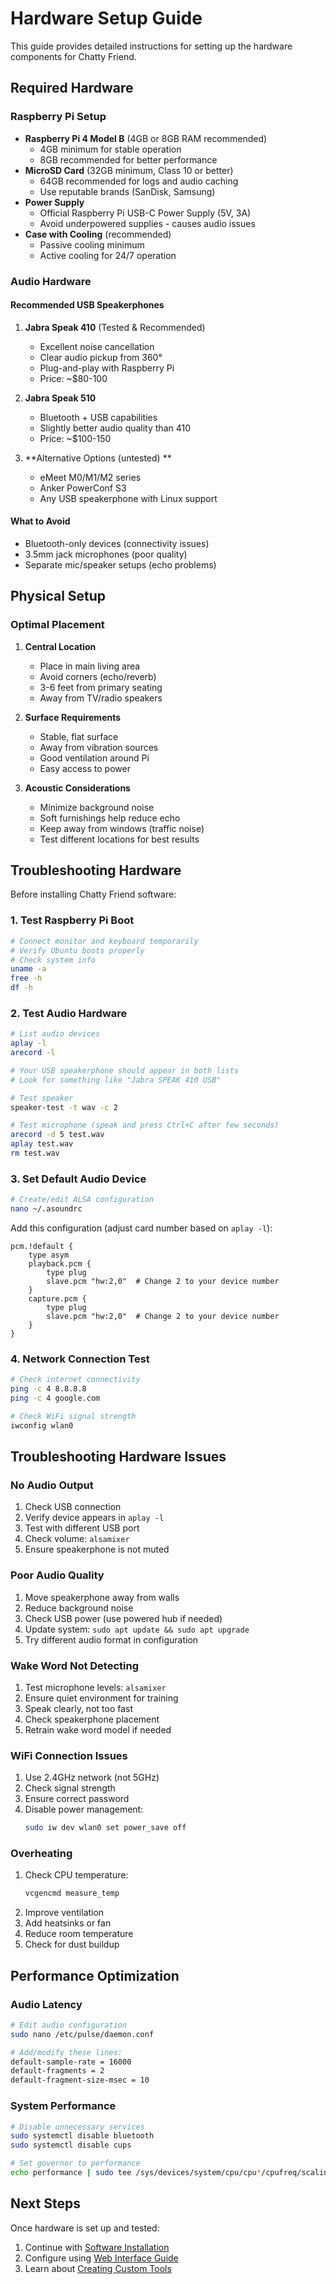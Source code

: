 # Hardware Setup Guide

This guide provides detailed instructions for setting up the hardware components for Chatty Friend.

## Required Hardware

### Raspberry Pi Setup
- **Raspberry Pi 4 Model B** (4GB or 8GB RAM recommended)
  - 4GB minimum for stable operation
  - 8GB recommended for better performance
- **MicroSD Card** (32GB minimum, Class 10 or better)
  - 64GB recommended for logs and audio caching
  - Use reputable brands (SanDisk, Samsung)
- **Power Supply**
  - Official Raspberry Pi USB-C Power Supply (5V, 3A)
  - Avoid underpowered supplies - causes audio issues
- **Case with Cooling** (recommended)
  - Passive cooling minimum
  - Active cooling for 24/7 operation

### Audio Hardware

#### Recommended USB Speakerphones
1. **Jabra Speak 410** (Tested & Recommended)
   - Excellent noise cancellation
   - Clear audio pickup from 360°
   - Plug-and-play with Raspberry Pi
   - Price: ~$80-100

2. **Jabra Speak 510** 
   - Bluetooth + USB capabilities
   - Slightly better audio quality than 410
   - Price: ~$100-150

3. **Alternative Options (untested) **
   - eMeet M0/M1/M2 series
   - Anker PowerConf S3
   - Any USB speakerphone with Linux support

#### What to Avoid
- Bluetooth-only devices (connectivity issues)
- 3.5mm jack microphones (poor quality)
- Separate mic/speaker setups (echo problems)

## Physical Setup

### Optimal Placement
1. **Central Location**
   - Place in main living area
   - Avoid corners (echo/reverb)
   - 3-6 feet from primary seating
   - Away from TV/radio speakers

2. **Surface Requirements**
   - Stable, flat surface
   - Away from vibration sources
   - Good ventilation around Pi
   - Easy access to power

3. **Acoustic Considerations**
   - Minimize background noise
   - Soft furnishings help reduce echo
   - Keep away from windows (traffic noise)
   - Test different locations for best results


## Troubleshooting Hardware

Before installing Chatty Friend software:

### 1. Test Raspberry Pi Boot
```bash
# Connect monitor and keyboard temporarily
# Verify Ubuntu boots properly
# Check system info
uname -a
free -h
df -h
```

### 2. Test Audio Hardware
```bash
# List audio devices
aplay -l
arecord -l

# Your USB speakerphone should appear in both lists
# Look for something like "Jabra SPEAK 410 USB"

# Test speaker
speaker-test -t wav -c 2

# Test microphone (speak and press Ctrl+C after few seconds)
arecord -d 5 test.wav
aplay test.wav
rm test.wav
```

### 3. Set Default Audio Device
```bash
# Create/edit ALSA configuration
nano ~/.asoundrc
```

Add this configuration (adjust card number based on `aplay -l`):
```
pcm.!default {
    type asym
    playback.pcm {
        type plug
        slave.pcm "hw:2,0"  # Change 2 to your device number
    }
    capture.pcm {
        type plug
        slave.pcm "hw:2,0"  # Change 2 to your device number
    }
}
```

### 4. Network Connection Test
```bash
# Check internet connectivity
ping -c 4 8.8.8.8
ping -c 4 google.com

# Check WiFi signal strength
iwconfig wlan0
```

## Troubleshooting Hardware Issues

### No Audio Output
1. Check USB connection
2. Verify device appears in `aplay -l`
3. Test with different USB port
4. Check volume: `alsamixer`
5. Ensure speakerphone is not muted

### Poor Audio Quality
1. Move speakerphone away from walls
2. Reduce background noise
3. Check USB power (use powered hub if needed)
4. Update system: `sudo apt update && sudo apt upgrade`
5. Try different audio format in configuration

### Wake Word Not Detecting
1. Test microphone levels: `alsamixer`
2. Ensure quiet environment for training
3. Speak clearly, not too fast
4. Check speakerphone placement
5. Retrain wake word model if needed

### WiFi Connection Issues
1. Use 2.4GHz network (not 5GHz)
2. Check signal strength
3. Ensure correct password
4. Disable power management:
   ```bash
   sudo iw dev wlan0 set power_save off
   ```

### Overheating
1. Check CPU temperature:
   ```bash
   vcgencmd measure_temp
   ```
2. Improve ventilation
3. Add heatsinks or fan
4. Reduce room temperature
5. Check for dust buildup

## Performance Optimization

### Audio Latency
```bash
# Edit audio configuration
sudo nano /etc/pulse/daemon.conf

# Add/modify these lines:
default-sample-rate = 16000
default-fragments = 2
default-fragment-size-msec = 10
```

### System Performance
```bash
# Disable unnecessary services
sudo systemctl disable bluetooth
sudo systemctl disable cups

# Set governor to performance
echo performance | sudo tee /sys/devices/system/cpu/cpu*/cpufreq/scaling_governor
```

## Next Steps

Once hardware is set up and tested:
1. Continue with [Software Installation](../README.md#-raspberry-pi-installation-guide)
2. Configure using [Web Interface Guide](web-interface-guide.md)
3. Learn about [Creating Custom Tools](tool-development.md)